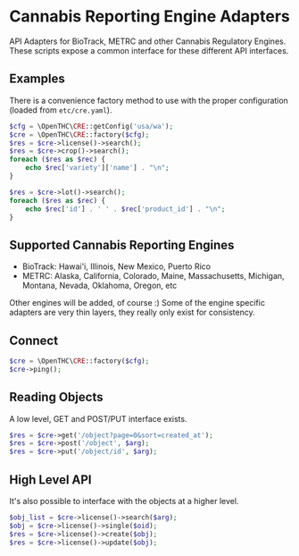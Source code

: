 # Cannabis Reporting Engine Adapters

API Adapters for BioTrack, METRC and other Cannabis Regulatory Engines.
These scripts expose a common interface for these different API interfaces.


## Examples

There is a convenience factory method to use with the proper configuration (loaded from `etc/cre.yaml`).


```php
$cfg = \OpenTHC\CRE::getConfig('usa/wa');
$cre = \OpenTHC\CRE::factory($cfg);
$res = $cre->license()->search();
$res = $cre->crop()->search();
foreach ($res as $rec) {
	echo $rec['variety']['name'] . "\n";
}

$res = $cre->lot()->search();
foreach ($res as $rec) {
	echo $rec['id'] . ' ' . $rec['product_id'] . "\n";
}
```


## Supported Cannabis Reporting Engines

* BioTrack: Hawai'i, Illinois, New Mexico, Puerto Rico
* METRC: Alaska, California, Colorado, Maine, Massachusetts, Michigan, Montana, Nevada, Oklahoma, Oregon, etc

Other engines will be added, of course :)
Some of the engine specific adapters are very thin layers, they really only exist for consistency.


## Connect

```php
$cre = \OpenTHC\CRE::factory($cfg);
$cre->ping();
```


## Reading Objects

A low level, GET and POST/PUT interface exists.


```php
$res = $cre->get('/object?page=0&sort=created_at');
$res = $cre->post('/object', $arg);
$res = $cre->put('/object/id', $arg);
```


## High Level API

It's also possible to interface with the objects at a higher level.


```php
$obj_list = $cre->license()->search($arg);
$obj = $cre->license()->single($oid);
$res = $cre->license()->create($obj);
$res = $cre->license()->update($obj);
```
